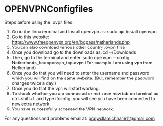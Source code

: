 # OPENVPNConfigfiles


Steps before using the .ovpn files.

1. Go to the linux terminal and install openvpn as:
sudo apt install openvpn
2. Go to this website: https://www.freeopenvpn.org/en/logpass/netherlands.php
3. You can also download various other country .ovpn files
4. Once you download go to the downloads as:
  cd ~/Downloads
5. Then, go to the terminal and enter:
   sudo openvpn --config Netherlands_freeopenvpn_tcp.ovpn  (For example I am using vpn from Netherland)
6. Once you do that you will need to enter the username and password which you will find on the same website.
  (But, remember the password changes twice a day.)
7. Once you do that the vpn will start working.
8. To check whether you are connected or not open new tab on terminal as ctrl+shift+T and type ifconfig, you will see you have been connected to new extra network. 
9. You have successfully accessed the VPN network.

For any questions and problems email at: prajwollamichhane11@gmail.com
